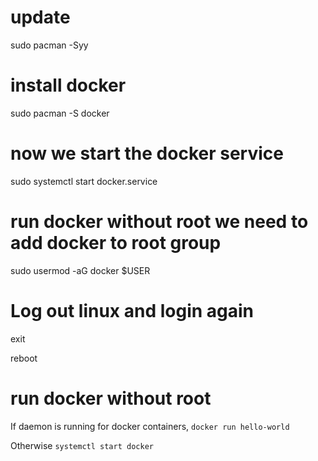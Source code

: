 # update
sudo pacman -Syy

# install docker
sudo pacman -S docker

# now we start the docker service
sudo systemctl start docker.service

# run docker without root we need to add docker to root group 
sudo usermod -aG docker $USER

# Log out linux and login again

exit

reboot

# run docker without root

If daemon is running for docker containers, 
`docker run hello-world`

Otherwise
`systemctl start docker`
